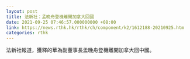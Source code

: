 ```yaml
---
layout: post
title: 法新社：孟晚舟登機離開加拿大回國
date: 2021-09-25 07:46:57.000000000 +08:00
link: https://news.rthk.hk/rthk/ch/component/k2/1612188-20210925.htm
categories: rthk
---
```


法新社報道，獲釋的華為副董事長孟晚舟登機離開加拿大回中國。
